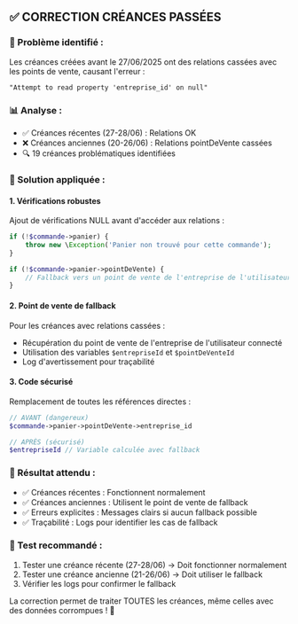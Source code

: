 ## ✅ CORRECTION CRÉANCES PASSÉES

### 🎯 Problème identifié :
Les créances créées avant le 27/06/2025 ont des relations cassées avec les points de vente, causant l'erreur :
```
"Attempt to read property 'entreprise_id' on null"
```

### 📊 Analyse :
- ✅ Créances récentes (27-28/06) : Relations OK
- ❌ Créances anciennes (20-26/06) : Relations pointDeVente cassées
- 🔍 19 créances problématiques identifiées

### 🔧 Solution appliquée :

#### 1. **Vérifications robustes**
Ajout de vérifications NULL avant d'accéder aux relations :
```php
if (!$commande->panier) {
    throw new \Exception('Panier non trouvé pour cette commande');
}

if (!$commande->panier->pointDeVente) {
    // Fallback vers un point de vente de l'entreprise de l'utilisateur
}
```

#### 2. **Point de vente de fallback**
Pour les créances avec relations cassées :
- Récupération du point de vente de l'entreprise de l'utilisateur connecté
- Utilisation des variables `$entrepriseId` et `$pointDeVenteId` 
- Log d'avertissement pour traçabilité

#### 3. **Code sécurisé**
Remplacement de toutes les références directes :
```php
// AVANT (dangereux)
$commande->panier->pointDeVente->entreprise_id

// APRÈS (sécurisé)
$entrepriseId // Variable calculée avec fallback
```

### 🚀 Résultat attendu :
- ✅ Créances récentes : Fonctionnent normalement
- ✅ Créances anciennes : Utilisent le point de vente de fallback
- ✅ Erreurs explicites : Messages clairs si aucun fallback possible
- ✅ Traçabilité : Logs pour identifier les cas de fallback

### 🧪 Test recommandé :
1. Tester une créance récente (27-28/06) → Doit fonctionner normalement
2. Tester une créance ancienne (21-26/06) → Doit utiliser le fallback
3. Vérifier les logs pour confirmer le fallback

La correction permet de traiter TOUTES les créances, même celles avec des données corrompues ! 🎉
